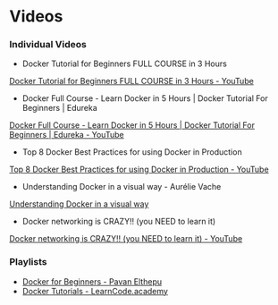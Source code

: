 # Videos

### Individual Videos
- Docker Tutorial for Beginners FULL COURSE in 3 Hours

[Docker Tutorial for Beginners FULL COURSE in 3 Hours - YouTube](https://www.youtube.com/watch?v=3c-iBn73dDE)
- Docker Full Course - Learn Docker in 5 Hours | Docker Tutorial For Beginners | Edureka

[Docker Full Course - Learn Docker in 5 Hours | Docker Tutorial For Beginners | Edureka - YouTube](https://www.youtube.com/watch?v=RSIstPUiEjY)
- Top 8 Docker Best Practices for using Docker in Production

[Top 8 Docker Best Practices for using Docker in Production - YouTube](https://www.youtube.com/watch?v=8vXoMqWgbQQ&t=4s)
- Understanding Docker in a visual way - Aurélie Vache

[Understanding Docker in a visual way](https://www.youtube.com/watch?v=3hol91BkYHU&list=PLmw3X80dPdlyRV2EUKnFOvBACs_tcArd0 "Understanding Docker in a visual way")

- Docker networking is CRAZY!! (you NEED to learn it) 

[Docker networking is CRAZY!! (you NEED to learn it) - YouTube](https://www.youtube.com/watch?v=bKFMS5C4CG0)

### Playlists
- [Docker for Beginners - Pavan Elthepu](https://www.youtube.com/playlist?list=PLrMP04WSdCjpqUE9chyzDRr0prTjTkbLc)
- [Docker Tutorials - LearnCode.academy](https://www.youtube.com/playlist?list=PLoYCgNOIyGAAzevEST2qm2Xbe3aeLFvLc)

